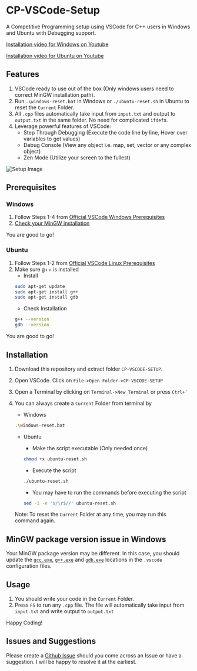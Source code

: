 # CP-VSCode-Setup
A Competitive Programming setup using VSCode for C++ users in Windows and Ubuntu with Debugging support.

[Installation video for Windows on Youtube](https://youtu.be/qzEWDVXknzg)

[Installation video for Ubuntu on Youtube](https://youtu.be/HNeDI7Ijbfc)

## **Features**
1) VSCode ready to use out of the box (Only windows users need to correct MinGW installation path).
1) Run `.\windows-reset.bat` in Windows or `./ubuntu-reset.sh` in Ubuntu to reset the `Current` Folder.
1) All `.cpp` files automatically take input from `input.txt` and output to `output.txt` in the same folder. No need for complicated `ifdef`s.
1) Leverage powerful features of VSCode:
   * Step Through Debugging (Execute the code line by line, Hover over variables to get values)
   * Debug Console (View any object i.e. map, set, vector or any complex object)
   * Zen Mode (Utilize your screen to the fullest)

![Setup Image](https://user-images.githubusercontent.com/37595244/96337963-6f224880-10a8-11eb-8750-6a1974417903.png)

## **Prerequisites**

### Windows
1) Follow Steps 1-4 from [Official VSCode Windows Prerequisites](https://code.visualstudio.com/docs/cpp/config-mingw#_prerequisites)
1) [Check your MinGW installation](https://code.visualstudio.com/docs/cpp/config-mingw#_check-your-mingw-installation)

You are good to go!

### Ubuntu
1) Follow Steps 1-2 from [Official VSCode Linux Prerequisites](https://code.visualstudio.com/docs/cpp/config-linux#_prerequisites)
1) Make sure g++ is installed
    * Install
    ```bash
    sudo apt-get update
    sudo apt-get install g++
    sudo apt-get install gdb
    ```
    * Check Installation
    ```bash
    g++ --version
    gdb --version
    ```

You are good to go!

## Installation
1) Download this repository and extract folder `CP-VSCODE-SETUP`.
1) Open VSCode. Click on `File->Open Folder->CP-VSCODE-SETUP`
1) Open a Terminal by clicking on `Terminal->New Terminal` or press `` Ctrl+` ``
1) You can always create a `Current` Folder from terminal by
    * Windows
    ```bash
    .\windows-reset.bat
    ```
    * Ubuntu
        * Make the script executable (Only needed once)
        ```bash
        chmod +x ubuntu-reset.sh
        ```
    
        * Execute the script
        ```bash
        ./ubuntu-reset.sh
        ```
        
        * You may have to run the commands before executing the script
        ```bash
        sed -i -e 's/\r$//' ubuntu-reset.sh
        ```
        
    Note: To reset the `Current` Folder at any time, you may run this command again.

## MinGW package version issue in Windows
Your MinGW package version may be different. In this case, you should update the [`gcc.exe`](https://github.com/codeict/CP-VSCode-Setup/blob/d01a02a94c6ddf77f9160604b17bdbb3570eb4e9/.vscode/c_cpp_properties.json#L13), [`g++.exe`](https://github.com/codeict/CP-VSCode-Setup/blob/d01a02a94c6ddf77f9160604b17bdbb3570eb4e9/.vscode/tasks.json#L27) and [`gdb.exe`](https://github.com/codeict/CP-VSCode-Setup/blob/d01a02a94c6ddf77f9160604b17bdbb3570eb4e9/.vscode/launch.json#L30) locations in the `.vscode` configuration files.

## Usage
1) You should write your code in the `Current` Folder.
1) Press `F5` to run any `.cpp` file. The file will automatically take input from `input.txt` and write output to `output.txt`

Happy Coding!

## Issues and Suggestions
Please create a [Github Issue](https://guides.github.com/features/issues/) should you come across an Issue or have a suggestion. I will be happy to resolve it at the earliest.
